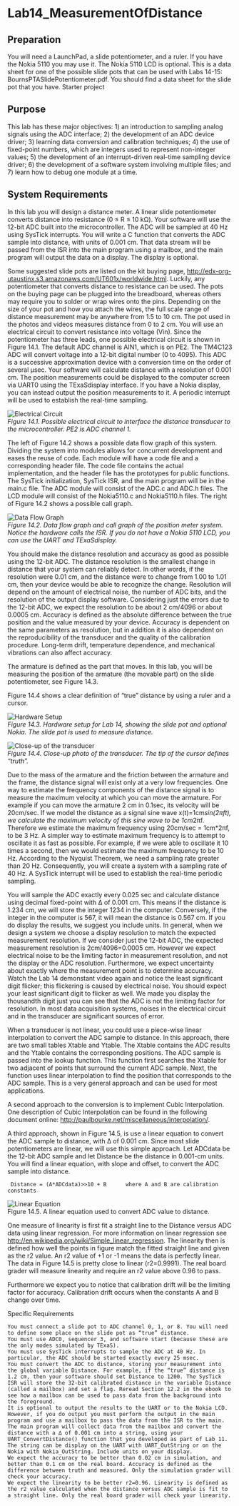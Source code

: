 # Lab14_MeasurementOfDistance

## Preparation

You will need a LaunchPad, a slide potentiometer, and a ruler. If you have the Nokia 5110 you may use it. The Nokia 5110 LCD is optional. This is a data sheet for one of the possible slide pots that can be used with Labs 14-15: BournsPTASlidePotentiometer.pdf. You should find a data sheet for the slide pot that you have.
Starter project

## Purpose

This lab has these major objectives: 1) an introduction to sampling analog signals using the ADC interface; 2) the development of an ADC device driver; 3) learning data conversion and calibration techniques; 4) the use of fixed-point numbers, which are integers used to represent non-integer values; 5) the development of an interrupt-driven real-time sampling device driver; 6) the development of a software system involving multiple files; and 7) learn how to debug one module at a time.

## System Requirements

In this lab you will design a distance meter. A linear slide potentiometer converts distance into resistance (0 ≤ R ≤ 10 kΩ). Your software will use the 12-bit ADC built into the microcontroller. The ADC will be sampled at 40 Hz using SysTick interrupts. You will write a C function that converts the ADC sample into distance, with units of 0.001 cm. That data stream will be passed from the ISR into the main program using a mailbox, and the main program will output the data on a display. The display is optional.

Some suggested slide pots are listed on the kit buying page, http://edx-org-utaustinx.s3.amazonaws.com/UT601x/worldwide.html. Luckily, any potentiometer that converts distance to resistance can be used. The pots on the buying page can be plugged into the breadboard, whereas others may require you to solder or wrap wires onto the pins. Depending on the size of your pot and how you attach the wires, the full scale range of distance measurement may be anywhere from 1.5 to 10 cm. The pot used in the photos and videos measures distance from 0 to 2 cm. You will use an electrical circuit to convert resistance into voltage (Vin). Since the potentiometer has three leads, one possible electrical circuit is shown in Figure 14.1. The default ADC channel is AIN1, which is on PE2. The TM4C123 ADC will convert voltage into a 12-bit digital number (0 to 4095). This ADC is a successive approximation device with a conversion time on the order of several μsec. Your software will calculate distance with a resolution of 0.001 cm. The position measurements could be displayed to the computer screen via UART0 using the TExaSdisplay interface. If you have a Nokia display, you can instead output the position measurements to it. A periodic interrupt will be used to establish the real-time sampling.

![Electrical Circuit](https://github.com/jeff-daniels/UTAustinX-Embedded-Systems/blob/main/Lab14_MeasurementOfDistance/Lab14_1.jpg)  
*Figure 14.1. Possible electrical circuit to interface the distance transducer to the microcontroller. PE2 is ADC channel 1.*

The left of Figure 14.2 shows a possible data flow graph of this system. Dividing the system into modules allows for concurrent development and eases the reuse of code. Each module will have a code file and a corresponding header file. The code file contains the actual implementation, and the header file has the prototypes for public functions. The SysTick initialization, SysTick ISR, and the main program will be in the main.c file. The ADC module will consist of the ADC.c and ADC.h files. The LCD module will consist of the Nokia5110.c and Nokia5110.h files. The right of Figure 14.2 shows a possible call graph.

![Data Flow Graph](https://github.com/jeff-daniels/UTAustinX-Embedded-Systems/blob/main/Lab14_MeasurementOfDistance/Lab14_2.png)  
*Figure 14.2. Data flow graph and call graph of the position meter system. Notice the hardware calls the ISR. If you do not have a Nokia 5110 LCD, you can use the UART and TExaSdisplay.*

You should make the distance resolution and accuracy as good as possible using the 12-bit ADC. The distance resolution is the smallest change in distance that your system can reliably detect. In other words, if the resolution were 0.01 cm, and the distance were to change from 1.00 to 1.01 cm, then your device would be able to recognize the change. Resolution will depend on the amount of electrical noise, the number of ADC bits, and the resolution of the output display software. Considering just the errors due to the 12-bit ADC, we expect the resolution to be about 2 cm/4096 or about 0.0005 cm. Accuracy is defined as the absolute difference between the true position and the value measured by your device. Accuracy is dependent on the same parameters as resolution, but in addition it is also dependent on the reproducibility of the transducer and the quality of the calibration procedure. Long-term drift, temperature dependence, and mechanical vibrations can also affect accuracy.

The armature is defined as the part that moves. In this lab, you will be measuring the position of the armature (the movable part) on the slide potentiometer, see Figure 14.3.   

Figure 14.4 shows a clear definition of “true” distance by using a ruler and a cursor.

![Hardware Setup](https://github.com/jeff-daniels/UTAustinX-Embedded-Systems/blob/main/Lab14_MeasurementOfDistance/Lab14_3.JPG)  
*Figure 14.3. Hardware setup for Lab 14, showing the slide pot and optional Nokia. The slide pot is used to measure distance.*

![Close-up of the transducer](https://github.com/jeff-daniels/UTAustinX-Embedded-Systems/blob/main/Lab14_MeasurementOfDistance/Lab14_4.JPG)  
*Figure 14.4. Close-up photo of the transducer. The tip of the cursor defines “truth”.*

Due to the mass of the armature and the friction between the armature and the frame, the distance signal will exist only at a very low frequencies. One way to estimate the frequency components of the distance signal is to measure the maximum velocity at which you can move the armature. For example if you can move the armature 2 cm in 0.1sec, its velocity will be 20cm/sec. If we model the distance as a signal sine wave x(t)=1cm*sin(2πft), we calculate the maximum velocity of this sine wave to be 1cm*2πf. Therefore we estimate the maximum frequency using 20cm/sec = 1cm*2πf, to be 3 Hz. A simpler way to estimate maximum frequency is to attempt to oscillate it as fast as possible. For example, if we were able to oscillate it 10 times a second, then we would estimate the maximum frequency to be 10 Hz. According to the Nyquist Theorem, we need a sampling rate greater than 20 Hz. Consequently, you will create a system with a sampling rate of 40 Hz. A SysTick interrupt will be used to establish the real-time periodic sampling.

You will sample the ADC exactly every 0.025 sec and calculate distance using decimal fixed-point with Δ of 0.001 cm. This means if the distance is 1.234 cm, we will store the integer 1234 in the computer. Conversely, if the integer in the computer is 567, it will mean the distance is 0.567 cm. If you do display the results, we suggest you include units. In general, when we design a system we choose a display resolution to match the expected measurement resolution. If we consider just the 12-bit ADC, the expected measurement resolution is 2cm/4096=0.0005 cm.  However we expect electrical noise to be the limiting factor in measurement resolution, and not the display or the ADC resolution. Furthermore, we expect uncertainty about exactly where the measurement point is to determine accuracy.  Watch the Lab 14 demonstant video again and notice the least significant digit flicker; this flickering is caused by electrical noise. You should expect your least significant digit to flicker as well. We made you display the thousandth digit just you can see that the ADC is not the limiting factor for resolution. In most data acquisition systems, noises in the electrical circuit and in the transducer are significant sources of error.

When a transducer is not linear, you could use a piece-wise linear interpolation to convert the ADC sample to distance. In this approach, there are two small tables Xtable and Ytable. The Xtable contains the ADC results and the Ytable contains the corresponding positions. The ADC sample is passed into the lookup function. This function first searches the Xtable for two adjacent of points that surround the current ADC sample. Next, the function uses linear interpolation to find the position that corresponds to the ADC sample. This is a very general approach and can be used for most applications.

A second approach to the conversion is to implement Cubic Interpolation. One description of Cubic Interpolation can be found in the following document online: http://paulbourke.net/miscellaneous/interpolation/.

A third approach, shown in Figure 14.5, is use a linear equation to convert the ADC sample to distance, with Δ of 0.001 cm. Since most slide potentiometers are linear, we will use this simple approach. Let ADCdata be the 12-bit ADC sample and let Distance be the distance in 0.001-cm units. You will find a linear equation, with slope and offset, to convert the ADC sample into distance.

     Distance = (A*ADCdata)>>10 + B      where A and B are calibration constants

![Linear Equation](https://github.com/jeff-daniels/UTAustinX-Embedded-Systems/blob/main/Lab14_MeasurementOfDistance/Lab14_5.png)  
Figure 14.5. A linear equation used to convert ADC value to distance.

One measure of linearity is first fit a straight line to the Distance versus ADC data using linear regression. For more information on linear regression see http://en.wikipedia.org/wiki/Simple_linear_regression. The linearity then is defined how well the points in figure match the fitted straight line and given as the r2 value. An r2 value of +1 or -1 means the data is perfectly linear. The data in Figure 14.5 is pretty close to linear (r2=0.9991). The real board grader will measure linearity and require an r2 value above 0.96 to pass.

Furthermore we expect you to notice that calibration drift will be the limiting factor for accuracy. Calibration drift occurs when the constants A and B change over time.

Specific Requirements

    You must connect a slide pot to ADC channel 0, 1, or 8. You will need to define some place on the slide pot as “true” distance.
    You must use ADC0, sequencer 3, and software start (because these are the only modes simulated by TExaS).
    You must use SysTick interrupts to sample the ADC at 40 Hz. In particular, the ADC should be started exactly every 25 msec.
    You must convert the ADC to distance, storing your measurement into the global variable Distance. For example, if the “true” distance is 1.2 cm, then your software should set Distance to 1200. The SysTick ISR will store the 32-bit calibrated distance in the variable Distance (called a mailbox) and set a flag. Reread Section 12.2 in the ebook to see how a mailbox can be used to pass data from the background into the foreground.
    It is optional to output the results to the UART or to the Nokia LCD. However, if you do output you must perform the output in the main program and use a mailbox to pass the data from the ISR to the main. The main program will collect data from the mailbox and convert the distance with a ∆ of 0.001 cm into a string, using your UART_ConvertDistance() function that you developed as part of Lab 11. The string can be display on the UART with UART_OutString or on the Nokia with Nokia_OutString. Include units on your display.
    We expect the accuracy to be better than 0.02 cm in simulation, and better than 0.1 cm on the real board. Accuracy is defined as the difference between truth and measured. Only the simulation grader will check your accuracy.
    We expect the linearity to be better r2=0.96. Linearity is defined as the r2 value calculated when the distance versus ADC sample is fit to a straight line. Only the real board grader will check your linearity.

